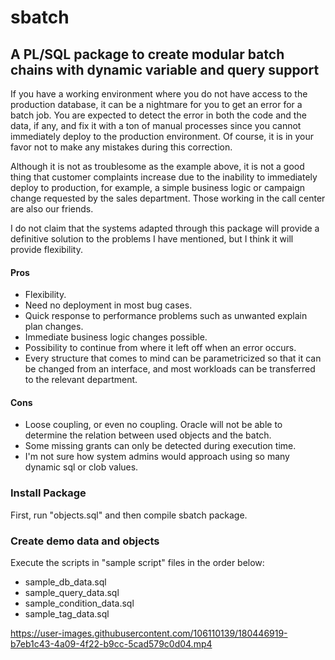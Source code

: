 # sbatch
## A PL/SQL package to create modular batch chains with dynamic variable and query support

If you have a working environment where you do not have access to the production database, it can be a nightmare for you to get an error for a batch job. You are expected to detect the error in both the code and the data, if any, and fix it with a ton of manual processes since you cannot immediately deploy to the production environment. Of course, it is in your favor not to make any mistakes during this correction.

Although it is not as troublesome as the example above, it is not a good thing that customer complaints increase due to the inability to immediately deploy to production, for example, a simple business logic or campaign change requested by the sales department. Those working in the call center are also our friends.

I do not claim that the systems adapted through this package will provide a definitive solution to the problems I have mentioned, but I think it will provide flexibility.

#### Pros
- Flexibility.
- Need no deployment in most bug cases.
- Quick response to performance problems such as unwanted explain plan changes.
- Immediate business logic changes possible.
- Possibility to continue from where it left off when an error occurs.
- Every structure that comes to mind can be parametricized so that it can be changed from an interface, and most workloads can be transferred to the relevant department.

#### Cons
- Loose coupling, or even no coupling. Oracle will not be able to determine the relation between used objects and the batch.
- Some missing grants can only be detected during execution time.
- I'm not sure how system admins would approach using so many dynamic sql or clob values.


### Install Package
First, run "objects.sql" and then compile sbatch package.

### Create demo data and objects
Execute the scripts in "sample script" files in the order below:
- sample_db_data.sql
- sample_query_data.sql
- sample_condition_data.sql
- sample_tag_data.sql



https://user-images.githubusercontent.com/106110139/180446919-b7eb1c43-4a09-4f22-b9cc-5cad579c0d04.mp4

